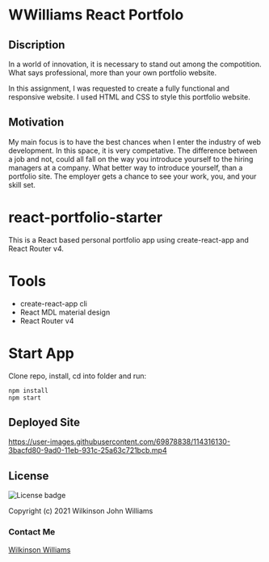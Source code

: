 # WWilliams React Portfolo

## Discription
In a world of innovation, it is necessary to stand out among the compotition. What says professional, more than your own portfolio website.

In this assignment, I was requested to create a fully functional and responsive website. I used HTML and CSS to style this portfolio website.

## Motivation
My main focus is to have the best chances when I enter the industry of web development. In this space, it is very competative. The difference between a job and not, could all fall on the way you introduce yourself to the hiring managers at a company. What better way to introduce yourself, than a portfolio site. The employer gets a chance to see your work, you, and your skill set.

# react-portfolio-starter
This is a React based personal portfolio app using create-react-app and React Router v4.

# Tools
* create-react-app cli
* React MDL material design
* React Router v4

# Start App
Clone repo, install, cd into folder and run:
```git
npm install
npm start
```
## Deployed Site
https://user-images.githubusercontent.com/69878838/114316130-3bacfd80-9ad0-11eb-931c-25a63c721bcb.mp4

## License

![License badge](https://img.shields.io/badge/License-MIT-green)

Copyright (c) 2021 Wilkinson John Williams

### Contact Me

<a href="mailto:srawilkinsonwilliams@yahoo.com"> Wilkinson Williams </a>


